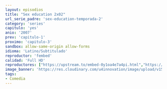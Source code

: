 ```yaml
---
layout: episodios
title: "Sex education 2x02"
url_serie_padre: 'sex-education-temporada-2'
category: 'series'
capitulo: 'yes'
anio: '2007'
prev: 'capitulo-1'
proximo: 'capitulo-3'
sandbox: allow-same-origin allow-forms
idioma: 'Latino/Subtitulado'
reproductor: 'fembed'
calidad: 'Full HD'
reproductores: ["https://upstream.to/embed-0y1oa4e7a4pi.html","https://www.ilovefembed.best/v/zzy2kfj2x4gpw0-","https://upstream.to/embed-9mm3bj69jqsn.html","https://www.ilovefembed.best/v/7751mug5epk21p0"]
image_banner: 'https://res.cloudinary.com/u4innovation/image/upload/v1565906678/sex-poster-min_yeylaj.jpg'
tags:
- Comedia
---
```












